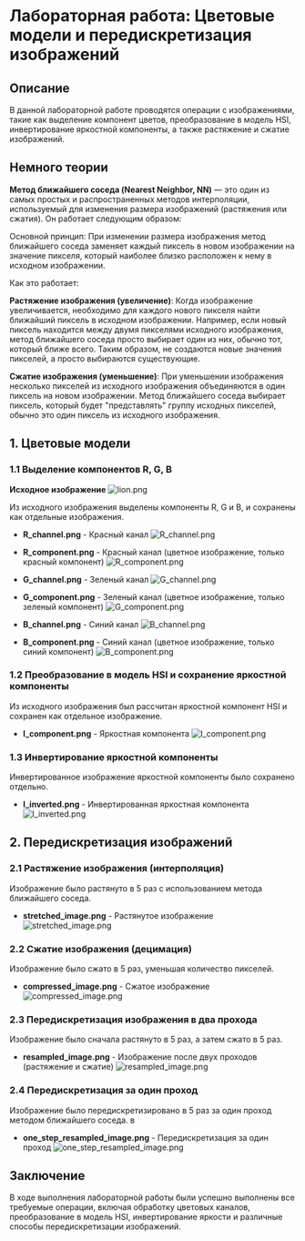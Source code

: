 # Лабораторная работа: Цветовые модели и передискретизация изображений

## Описание

В данной лабораторной работе проводятся операции с изображениями, такие как выделение компонент цветов, преобразование в модель HSI, инвертирование яркостной компоненты, а также растяжение и сжатие изображений. 

## Немного теории 

**Метод ближайшего соседа (Nearest Neighbor, NN)** — это один из самых простых и распространенных методов интерполяции, используемый для изменения размера изображений (растяжения или сжатия). Он работает следующим образом:

Основной принцип:
При изменении размера изображения метод ближайшего соседа заменяет каждый пиксель в новом изображении на значение пикселя, который наиболее близко расположен к нему в исходном изображении.

Как это работает:

**Растяжение изображения (увеличение)**: Когда изображение увеличивается, необходимо для каждого нового пикселя найти ближайший пиксель в исходном изображении. Например, если новый пиксель находится между двумя пикселями исходного изображения, метод ближайшего соседа просто выбирает один из них, обычно тот, который ближе всего. Таким образом, не создаются новые значения пикселей, а просто выбираются существующие.

**Сжатие изображения (уменьшение)**: При уменьшении изображения несколько пикселей из исходного изображения объединяются в один пиксель на новом изображении. Метод ближайшего соседа выбирает пиксель, который будет "представлять" группу исходных пикселей, обычно это один пиксель из исходного изображения.
## 1. Цветовые модели

### 1.1 Выделение компонентов R, G, B

**Исходное изображение**
![lion.png](../pictures_src/lion.png)


Из исходного изображения выделены компоненты R, G и B, и сохранены как отдельные изображения.

- **R_channel.png** - Красный канал
![R_channel.png](../pictures_results/R_channel.png)

- **R_component.png** - Красный канал (цветное изображение, только красный компонент)
![R_component.png](../pictures_results/R_component.png)

- **G_channel.png** - Зеленый канал
![G_channel.png](../pictures_results/G_channel.png)

- **G_component.png** - Зеленый канал (цветное изображение, только зеленый компонент)
![G_component.png](../pictures_results/G_component.png)

- **B_channel.png** - Синий канал
![B_channel.png](../pictures_results/B_channel.png)

- **B_component.png** - Синий канал (цветное изображение, только синий компонент)
![B_component.png](../pictures_results/B_component.png)


### 1.2 Преобразование в модель HSI и сохранение яркостной компоненты

Из исходного изображения был рассчитан яркостной компонент HSI и сохранен как отдельное изображение.

- **I_component.png** - Яркостная компонента
![I_component.png](../pictures_results/I_component.png)

### 1.3 Инвертирование яркостной компоненты

Инвертированное изображение яркостной компоненты было сохранено отдельно.

- **I_inverted.png** - Инвертированная яркостная компонента
![I_inverted.png](../pictures_results/I_inverted.png)

## 2. Передискретизация изображений

### 2.1 Растяжение изображения (интерполяция)

Изображение было растянуто в 5 раз с использованием метода ближайшего соседа.

- **stretched_image.png** - Растянутое изображение
![stretched_image.png](../pictures_results/stretched_image.png)

### 2.2 Сжатие изображения (децимация)

Изображение было сжато в 5 раз, уменьшая количество пикселей.

- **compressed_image.png** - Сжатое изображение
![compressed_image.png](../pictures_results/compressed_image.png)

### 2.3 Передискретизация изображения в два прохода

Изображение было сначала растянуто в 5 раз, а затем сжато в 5 раз.

- **resampled_image.png** - Изображение после двух проходов (растяжение и сжатие)
![resampled_image.png](../pictures_results/resampled_image.png)

### 2.4 Передискретизация за один проход

Изображение было передискретизировано в 5 раз за один проход методом ближайшего соседа.
в
- **one_step_resampled_image.png** - Передискретизация за один проход
![one_step_resampled_image.png](../pictures_results/one_step_resampled_image.png)

## Заключение

В ходе выполнения лабораторной работы были успешно выполнены все требуемые операции, включая обработку цветовых каналов, преобразование в модель HSI, инвертирование яркости и различные способы передискретизации изображений.